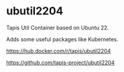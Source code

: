 # ubutil2204

Tapis Util Container based on Ubuntu 22. 

Adds some useful packages like Kubernetes.

https://hub.docker.com/r/tapis/ubutil2204



https://github.com/tapis-project/ubutil2204


